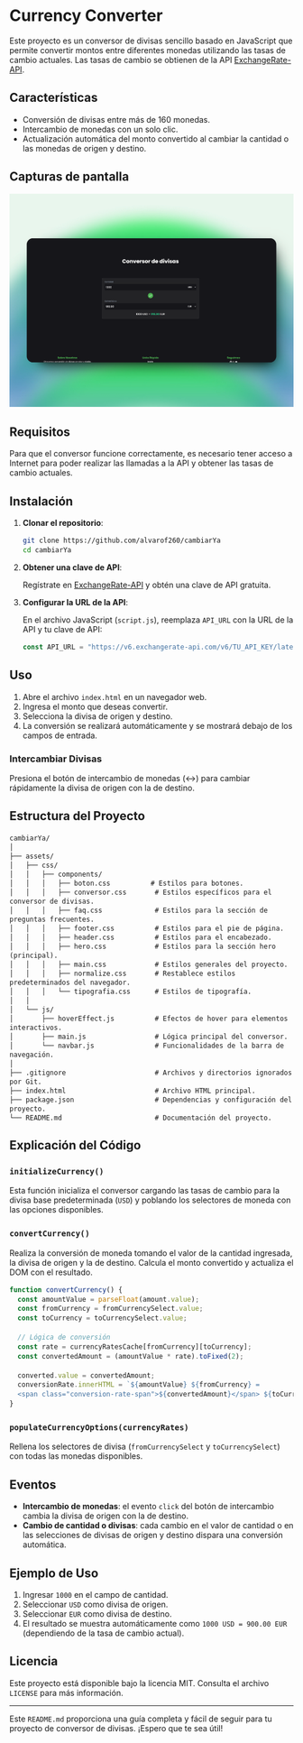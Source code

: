 # Currency Converter

Este proyecto es un conversor de divisas sencillo basado en JavaScript que permite convertir montos entre diferentes monedas utilizando las tasas de cambio actuales. Las tasas de cambio se obtienen de la API [ExchangeRate-API](https://www.exchangerate-api.com/).

## Características

- Conversión de divisas entre más de 160 monedas.
- Intercambio de monedas con un solo clic.
- Actualización automática del monto convertido al cambiar la cantidad o las monedas de origen y destino.

## Capturas de pantalla

![Currency Converter Screenshot](./assets/3shots_so.png)

## Requisitos

Para que el conversor funcione correctamente, es necesario tener acceso a Internet para poder realizar las llamadas a la API y obtener las tasas de cambio actuales.

## Instalación

1. **Clonar el repositorio**:

   ```bash
   git clone https://github.com/alvarof260/cambiarYa
   cd cambiarYa
   ```

2. **Obtener una clave de API**:

   Regístrate en [ExchangeRate-API](https://www.exchangerate-api.com/) y obtén una clave de API gratuita.

3. **Configurar la URL de la API**:

   En el archivo JavaScript (`script.js`), reemplaza `API_URL` con la URL de la API y tu clave de API:

   ```javascript
   const API_URL = "https://v6.exchangerate-api.com/v6/TU_API_KEY/latest/USD";
   ```

## Uso

1. Abre el archivo `index.html` en un navegador web.
2. Ingresa el monto que deseas convertir.
3. Selecciona la divisa de origen y destino.
4. La conversión se realizará automáticamente y se mostrará debajo de los campos de entrada.

### Intercambiar Divisas

Presiona el botón de intercambio de monedas (↔️) para cambiar rápidamente la divisa de origen con la de destino.

## Estructura del Proyecto

```
cambiarYa/
│
├── assets/
│   ├── css/
│   │   ├── components/
│   │   │   ├── boton.css          # Estilos para botones.
│   │   │   ├── conversor.css       # Estilos específicos para el conversor de divisas.
│   │   │   ├── faq.css             # Estilos para la sección de preguntas frecuentes.
│   │   │   ├── footer.css          # Estilos para el pie de página.
│   │   │   ├── header.css          # Estilos para el encabezado.
│   │   │   ├── hero.css            # Estilos para la sección hero (principal).
│   │   │   ├── main.css            # Estilos generales del proyecto.
│   │   │   ├── normalize.css       # Restablece estilos predeterminados del navegador.
│   │   │   └── tipografia.css      # Estilos de tipografía.
│   │
│   └── js/
│       ├── hoverEffect.js          # Efectos de hover para elementos interactivos.
│       ├── main.js                 # Lógica principal del conversor.
│       └── navbar.js               # Funcionalidades de la barra de navegación.
│
├── .gitignore                      # Archivos y directorios ignorados por Git.
├── index.html                      # Archivo HTML principal.
├── package.json                    # Dependencias y configuración del proyecto.
└── README.md                       # Documentación del proyecto.

```

## Explicación del Código

### `initializeCurrency()`

Esta función inicializa el conversor cargando las tasas de cambio para la divisa base predeterminada (`USD`) y poblando los selectores de moneda con las opciones disponibles.

### `convertCurrency()`

Realiza la conversión de moneda tomando el valor de la cantidad ingresada, la divisa de origen y la de destino. Calcula el monto convertido y actualiza el DOM con el resultado.

```javascript
function convertCurrency() {
  const amountValue = parseFloat(amount.value);
  const fromCurrency = fromCurrencySelect.value;
  const toCurrency = toCurrencySelect.value;

  // Lógica de conversión
  const rate = currencyRatesCache[fromCurrency][toCurrency];
  const convertedAmount = (amountValue * rate).toFixed(2);

  converted.value = convertedAmount;
  conversionRate.innerHTML = `${amountValue} ${fromCurrency} = 
  <span class="conversion-rate-span">${convertedAmount}</span> ${toCurrency}`;
}
```

### `populateCurrencyOptions(currencyRates)`

Rellena los selectores de divisa (`fromCurrencySelect` y `toCurrencySelect`) con todas las monedas disponibles.

## Eventos

- **Intercambio de monedas**: el evento `click` del botón de intercambio cambia la divisa de origen con la de destino.
- **Cambio de cantidad o divisas**: cada cambio en el valor de cantidad o en las selecciones de divisas de origen y destino dispara una conversión automática.

## Ejemplo de Uso

1. Ingresar `1000` en el campo de cantidad.
2. Seleccionar `USD` como divisa de origen.
3. Seleccionar `EUR` como divisa de destino.
4. El resultado se muestra automáticamente como `1000 USD = 900.00 EUR` (dependiendo de la tasa de cambio actual).

## Licencia

Este proyecto está disponible bajo la licencia MIT. Consulta el archivo `LICENSE` para más información.

---

Este `README.md` proporciona una guía completa y fácil de seguir para tu proyecto de conversor de divisas. ¡Espero que te sea útil!
